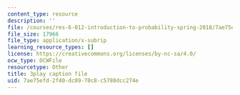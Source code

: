 ```yaml
---
content_type: resource
description: ''
file: /courses/res-6-012-introduction-to-probability-spring-2018/7ae75efd2f40dc0970c8c5780dcc274e_CipR1Jypkz0.srt
file_size: 17966
file_type: application/x-subrip
learning_resource_types: []
license: https://creativecommons.org/licenses/by-nc-sa/4.0/
ocw_type: OCWFile
resourcetype: Other
title: 3play caption file
uid: 7ae75efd-2f40-dc09-70c8-c5780dcc274e
---
```


